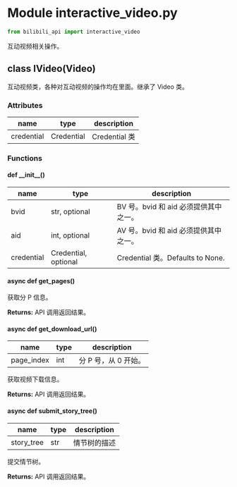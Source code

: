 # Module interactive_video.py

```python
from bilibili_api import interactive_video
```

互动视频相关操作。

## class IVideo(Video)

互动视频类，各种对互动视频的操作均在里面。继承了 Video 类。

### Attributes

| name       | type       | description   |
| ---------- | ---------- | ------------- |
| credential | Credential | Credential 类 |

### Functions

#### def \_\_init\_\_()

| name       | type                 | description                           |
| ---------- | -------------------- | ------------------------------------- |
| bvid       | str, optional        | BV 号。bvid 和 aid 必须提供其中之一。 |
| aid        | int, optional        | AV 号。bvid 和 aid 必须提供其中之一。 |
| credential | Credential, optional | Credential 类。Defaults to None.      |

#### async def get_pages()

获取分 P 信息。

**Returns:** API 调用返回结果。

#### async def get_download_url()

| name       | type | description          |
| ---------- | ---- | -------------------- |
| page_index | int  | 分 P 号，从 0 开始。 |

获取视频下载信息。

**Returns:** API 调用返回结果。

#### async def submit_story_tree()

| name       | type | description          |
| ---------- | ---- | -------------------- |
| story_tree | str  |  情节树的描述        |

提交情节树。

**Returns:** API 调用返回结果。


